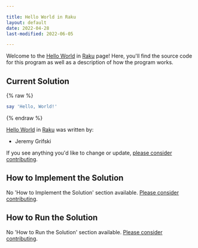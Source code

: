 ```yaml
---

title: Hello World in Raku
layout: default
date: 2022-04-28
last-modified: 2022-06-05

---
```


Welcome to the [Hello World](https://sampleprograms.io/projects/hello-world) in [Raku](https://sampleprograms.io/languages/raku) page! Here, you'll find the source code for this program as well as a description of how the program works.

## Current Solution

{% raw %}

```raku
say 'Hello, World!'
```

{% endraw %}

[Hello World](https://sampleprograms.io/projects/hello-world) in [Raku](https://sampleprograms.io/languages/raku) was written by:

- Jeremy Grifski

If you see anything you'd like to change or update, [please consider contributing](https://github.com/TheRenegadeCoder/sample-programs).

## How to Implement the Solution

No 'How to Implement the Solution' section available. [Please consider contributing](https://github.com/TheRenegadeCoder/sample-programs-website).

## How to Run the Solution

No 'How to Run the Solution' section available. [Please consider contributing](https://github.com/TheRenegadeCoder/sample-programs-website).